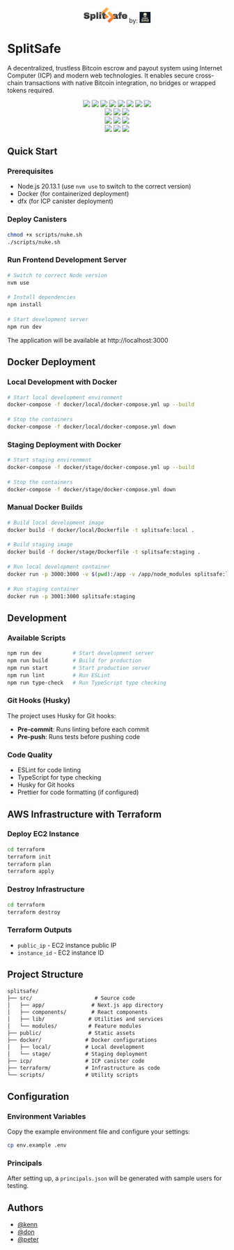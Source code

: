 <!-- <div align="center"> 
	<a href="https://dorahacks.io/hackathon/wchl25-qualification-round/buidl" target="_blank">
		<img src="./event.jpg" width="100%" /> 
	</a>
</div> -->

<div align="center"> 
	<img src="./public/githublogo.png" width="20%" />
	by:  
	<a href="https://dashboard.dorahacks.io/org/3872" target="_blank">
		<img src="./public/team.png" width="5%" /> 
	</a>
</div>

# SplitSafe
A decentralized, trustless Bitcoin escrow and payout system using Internet Computer (ICP) and modern web technologies. It enables secure cross-chain transactions with native Bitcoin integration, no bridges or wrapped tokens required.

<div align="center"> 
	<img src="https://img.shields.io/badge/Next.js-000000?style=for-the-badge&logo=next.js&logoColor=white" /> 
	<img src="https://img.shields.io/badge/Redux-764ABC?style=for-the-badge&logo=redux&logoColor=white" /> 
	<img src="https://img.shields.io/badge/TailwindCSS-06B6D4?style=for-the-badge&logo=tailwindcss&logoColor=white" /> 
	<img src="https://img.shields.io/badge/ShadCN UI-000000?style=for-the-badge&logo=vercel&logoColor=white" /> 
	<img src="https://img.shields.io/badge/Lucide Icons-000000?style=for-the-badge&logo=lucide&logoColor=white" /> 
	<img src="https://img.shields.io/badge/Framer Motion-EF008F?style=for-the-badge&logo=framer&logoColor=white" /> 
	<img src="https://img.shields.io/badge/TypeScript-3178C6?style=for-the-badge&logo=typescript&logoColor=white" /> 
	<img src="https://img.shields.io/badge/ESLint-4B3263?style=for-the-badge&logo=eslint&logoColor=white" /> 
</div>

<div align="center"> 
  <img src="https://img.shields.io/badge/ICP-000000?style=for-the-badge&logo=internet-computer&logoColor=white" />
	<img src="https://img.shields.io/badge/Motoko-3B00B9?style=for-the-badge" /> 
	<img src="https://img.shields.io/badge/Rust-000000?style=for-the-badge&logo=rust&logoColor=white" /> 
</div>

<div align="center"> 
	<img src="https://img.shields.io/badge/figma-%23F24E1E.svg?style=for-the-badge&logo=figma&logoColor=white" /> 
	<img src="https://img.shields.io/badge/jira-%230A0FFF.svg?style=for-the-badge&logo=jira&logoColor=white" /> 
	<img src="https://img.shields.io/badge/Discord-%235865F2.svg?style=for-the-badge&logo=discord&logoColor=white" /> 
</div>

<div align="center"> 
	<img src="https://img.shields.io/badge/docker-%230db7ed.svg?style=for-the-badge&logo=docker&logoColor=white" /> 
	<img src="https://img.shields.io/badge/terraform-%235835CC.svg?style=for-the-badge&logo=terraform&logoColor=white" /> 
	<img src="https://img.shields.io/badge/AWS-%23FF9900.svg?style=for-the-badge&logo=amazon-aws&logoColor=white" /> 
</div>

## Quick Start

### Prerequisites
- Node.js 20.13.1 (use `nvm use` to switch to the correct version)
- Docker (for containerized deployment)
- dfx (for ICP canister deployment)

### Deploy Canisters
```bash
chmod +x scripts/nuke.sh
./scripts/nuke.sh
```

### Run Frontend Development Server
```bash
# Switch to correct Node version
nvm use

# Install dependencies
npm install

# Start development server
npm run dev
```

The application will be available at http://localhost:3000

## Docker Deployment

### Local Development with Docker
```bash
# Start local development environment
docker-compose -f docker/local/docker-compose.yml up --build

# Stop the containers
docker-compose -f docker/local/docker-compose.yml down
```

### Staging Deployment with Docker
```bash
# Start staging environment
docker-compose -f docker/stage/docker-compose.yml up --build

# Stop the containers
docker-compose -f docker/stage/docker-compose.yml down
```

### Manual Docker Builds
```bash
# Build local development image
docker build -f docker/local/Dockerfile -t splitsafe:local .

# Build staging image
docker build -f docker/stage/Dockerfile -t splitsafe:staging .

# Run local development container
docker run -p 3000:3000 -v $(pwd):/app -v /app/node_modules splitsafe:local

# Run staging container
docker run -p 3001:3000 splitsafe:staging
```

## Development

### Available Scripts
```bash
npm run dev          # Start development server
npm run build        # Build for production
npm run start        # Start production server
npm run lint         # Run ESLint
npm run type-check   # Run TypeScript type checking
```

### Git Hooks (Husky)
The project uses Husky for Git hooks:
- **Pre-commit**: Runs linting before each commit
- **Pre-push**: Runs tests before pushing code

### Code Quality
- ESLint for code linting
- TypeScript for type checking
- Husky for Git hooks
- Prettier for code formatting (if configured)

## AWS Infrastructure with Terraform

### Deploy EC2 Instance
```bash
cd terraform
terraform init
terraform plan
terraform apply
```

### Destroy Infrastructure
```bash
cd terraform
terraform destroy
```

### Terraform Outputs
- `public_ip` - EC2 instance public IP
- `instance_id` - EC2 instance ID

## Project Structure

```
splitsafe/
├── src/                    # Source code
│   ├── app/               # Next.js app directory
│   ├── components/        # React components
│   ├── lib/              # Utilities and services
│   └── modules/          # Feature modules
├── public/               # Static assets
├── docker/              # Docker configurations
│   ├── local/           # Local development
│   └── stage/           # Staging deployment
├── icp/                 # ICP canister code
├── terraform/           # Infrastructure as code
└── scripts/             # Utility scripts
```

## Configuration

### Environment Variables
Copy the example environment file and configure your settings:
```bash
cp env.example .env
```

### Principals
After setting up, a `principals.json` will be generated with sample users for testing.

## Authors

- [@kenn](https://www.linkedin.com/in/kdst/)
- [@don](https://www.linkedin.com/in/carl-john-don-sebial-882430187/)
- [@peter](https://www.linkedin.com/in/petertibon/)
